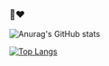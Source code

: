 ### 👋❤️


<!--
**2020dfff/2020dfff** is a ✨ _special_ ✨ repository because its `README.md` (this file) appears on your GitHub profile.

Here are some ideas to get you started:

- 🔭 I’m currently working on ...
- 🌱 I’m currently learning ...
- 👯 I’m looking to collaborate on ...
- 🤔 I’m looking for help with ...&theme=tokyonight)
- 💬 Ask me about ...
- 📫 How to reach me: ...
- 😄 Pronouns: ...
- ⚡ Fun fact: ...
-->
![Anurag's GitHub stats](https://github-readme-stats.vercel.app/api?username=2020dfff&show_icons=true)

[![Top Langs](https://github-readme-stats.vercel.app/api/top-langs/?username=2020dfff&layout=compact)](https://github.com/anuraghazra/github-readme-stats)

<!--
![willianrod's wakatime stats](https://github-readme-stats.vercel.app/api/wakatime?username=sharkiefff)](https://github.com/anuraghazra/github-readme-stats)
-->


<script type="text/javascript" id="clstr_globe" src="//clustrmaps.com/globe.js?d=1YTbMS4QQkxCbvNQGjcOLsOHwtXORtxaYqLx86qPcGg"></script>

